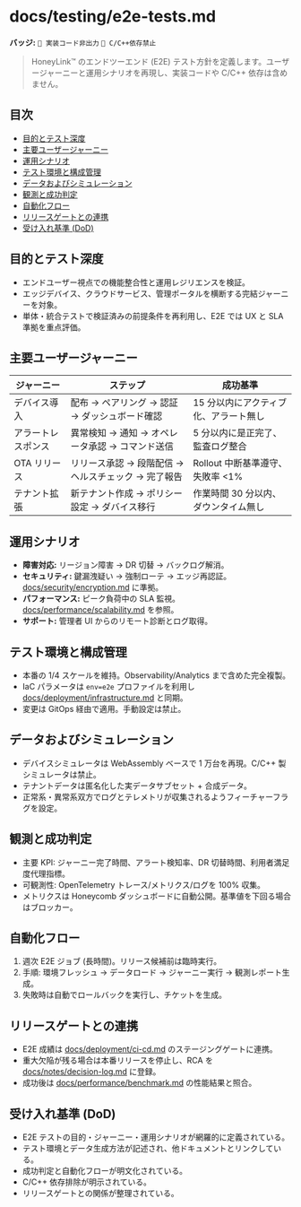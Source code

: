# docs/testing/e2e-tests.md

**バッジ:** `🚫 実装コード非出力` `🚫 C/C++依存禁止`

> HoneyLink™ のエンドツーエンド (E2E) テスト方針を定義します。ユーザージャーニーと運用シナリオを再現し、実装コードや C/C++ 依存は含めません。

## 目次
- [目的とテスト深度](#目的とテスト深度)
- [主要ユーザージャーニー](#主要ユーザージャーニー)
- [運用シナリオ](#運用シナリオ)
- [テスト環境と構成管理](#テスト環境と構成管理)
- [データおよびシミュレーション](#データおよびシミュレーション)
- [観測と成功判定](#観測と成功判定)
- [自動化フロー](#自動化フロー)
- [リリースゲートとの連携](#リリースゲートとの連携)
- [受け入れ基準 (DoD)](#受け入れ基準-dod)

## 目的とテスト深度
- エンドユーザー視点での機能整合性と運用レジリエンスを検証。
- エッジデバイス、クラウドサービス、管理ポータルを横断する完結ジャーニーを対象。
- 単体・統合テストで検証済みの前提条件を再利用し、E2E では UX と SLA 準拠を重点評価。

## 主要ユーザージャーニー
| ジャーニー | ステップ | 成功基準 |
|------------|----------|----------|
| デバイス導入 | 配布 → ペアリング → 認証 → ダッシュボード確認 | 15 分以内にアクティブ化、アラート無し |
| アラートレスポンス | 異常検知 → 通知 → オペレータ承認 → コマンド送信 | 5 分以内に是正完了、監査ログ整合 |
| OTA リリース | リリース承認 → 段階配信 → ヘルスチェック → 完了報告 | Rollout 中断基準遵守、失敗率 <1% |
| テナント拡張 | 新テナント作成 → ポリシー設定 → ダバイス移行 | 作業時間 30 分以内、ダウンタイム無し |

## 運用シナリオ
- **障害対応:** リージョン障害 → DR 切替 → バックログ解消。
- **セキュリティ:** 鍵漏洩疑い → 強制ローテ → エッジ再認証。 [docs/security/encryption.md](../security/encryption.md) に準拠。
- **パフォーマンス:** ピーク負荷中の SLA 監視。 [docs/performance/scalability.md](../performance/scalability.md) を参照。
- **サポート:** 管理者 UI からのリモート診断とログ取得。

## テスト環境と構成管理
- 本番の 1/4 スケールを維持。Observability/Analytics まで含めた完全複製。
- IaC パラメータは `env=e2e` プロファイルを利用し [docs/deployment/infrastructure.md](../deployment/infrastructure.md) と同期。
- 変更は GitOps 経由で適用。手動設定は禁止。

## データおよびシミュレーション
- デバイスシミュレータは WebAssembly ベースで 1 万台を再現。C/C++ 製シミュレータは禁止。
- テナントデータは匿名化した実データサブセット + 合成データ。
- 正常系・異常系双方でログとテレメトリが収集されるようフィーチャーフラグを設定。

## 観測と成功判定
- 主要 KPI: ジャーニー完了時間、アラート検知率、DR 切替時間、利用者満足度代理指標。
- 可観測性: OpenTelemetry トレース/メトリクス/ログを 100% 収集。
- メトリクスは Honeycomb ダッシュボードに自動公開。基準値を下回る場合はブロッカー。

## 自動化フロー
1. 週次 E2E ジョブ (長時間)。リリース候補前は臨時実行。
2. 手順: 環境フレッシュ → データロード → ジャーニー実行 → 観測レポート生成。
3. 失敗時は自動でロールバックを実行し、チケットを生成。

## リリースゲートとの連携
- E2E 成績は [docs/deployment/ci-cd.md](../deployment/ci-cd.md) のステージングゲートに連携。
- 重大欠陥が残る場合は本番リリースを停止し、RCA を [docs/notes/decision-log.md](../notes/decision-log.md) に登録。
- 成功後は [docs/performance/benchmark.md](../performance/benchmark.md) の性能結果と照合。

## 受け入れ基準 (DoD)
- E2E テストの目的・ジャーニー・運用シナリオが網羅的に定義されている。
- テスト環境とデータ生成方法が記述され、他ドキュメントとリンクしている。
- 成功判定と自動化フローが明文化されている。
- C/C++ 依存排除が明示されている。
- リリースゲートとの関係が整理されている。